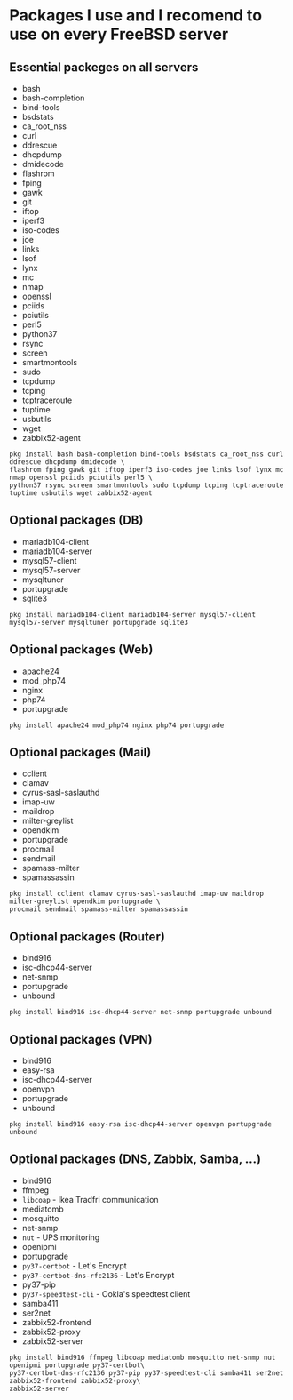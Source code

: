 Packages I use and I recomend to use on every FreeBSD server
===

Essential packeges on all servers
---
- bash
- bash-completion
- bind-tools
- bsdstats
- ca_root_nss
- curl
- ddrescue
- dhcpdump
- dmidecode
- flashrom
- fping
- gawk
- git
- iftop
- iperf3
- iso-codes
- joe
- links
- lsof
- lynx
- mc
- nmap
- openssl
- pciids
- pciutils
- perl5
- python37
- rsync
- screen
- smartmontools
- sudo
- tcpdump
- tcping
- tcptraceroute
- tuptime
- usbutils
- wget
- zabbix52-agent
```
pkg install bash bash-completion bind-tools bsdstats ca_root_nss curl ddrescue dhcpdump dmidecode \
flashrom fping gawk git iftop iperf3 iso-codes joe links lsof lynx mc nmap openssl pciids pciutils perl5 \
python37 rsync screen smartmontools sudo tcpdump tcping tcptraceroute tuptime usbutils wget zabbix52-agent
```


Optional packages (DB)
---
- mariadb104-client
- mariadb104-server
- mysql57-client
- mysql57-server
- mysqltuner
- portupgrade
- sqlite3
```
pkg install mariadb104-client mariadb104-server mysql57-client mysql57-server mysqltuner portupgrade sqlite3
```


Optional packages (Web)
---
- apache24
- mod_php74
- nginx
- php74
- portupgrade
```
pkg install apache24 mod_php74 nginx php74 portupgrade
```


Optional packages (Mail)
---
- cclient
- clamav
- cyrus-sasl-saslauthd
- imap-uw
- maildrop
- milter-greylist
- opendkim
- portupgrade
- procmail
- sendmail
- spamass-milter
- spamassassin
```
pkg install cclient clamav cyrus-sasl-saslauthd imap-uw maildrop milter-greylist opendkim portupgrade \
procmail sendmail spamass-milter spamassassin
```


Optional packages (Router)
---
- bind916
- isc-dhcp44-server
- net-snmp
- portupgrade
- unbound
```
pkg install bind916 isc-dhcp44-server net-snmp portupgrade unbound
```


Optional packages (VPN)
---
- bind916
- easy-rsa
- isc-dhcp44-server
- openvpn
- portupgrade
- unbound
```
pkg install bind916 easy-rsa isc-dhcp44-server openvpn portupgrade unbound
```


Optional packages (DNS, Zabbix, Samba, ...)
---
- bind916
- ffmpeg
- `libcoap` - Ikea Tradfri communication
- mediatomb
- mosquitto
- net-snmp
- `nut` - UPS monitoring
- openipmi
- portupgrade
- `py37-certbot` - Let's Encrypt
- `py37-certbot-dns-rfc2136` - Let's Encrypt
- py37-pip
- `py37-speedtest-cli` - Ookla's speedtest client
- samba411
- ser2net
- zabbix52-frontend
- zabbix52-proxy
- zabbix52-server
```
pkg install bind916 ffmpeg libcoap mediatomb mosquitto net-snmp nut openipmi portupgrade py37-certbot\
py37-certbot-dns-rfc2136 py37-pip py37-speedtest-cli samba411 ser2net zabbix52-frontend zabbix52-proxy\
zabbix52-server
```
